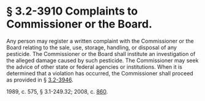 # § 3.2-3910 Complaints to Commissioner or the Board.

<p>Any person may register a written complaint with the Commissioner or the Board relating to the sale, use, storage, handling, or disposal of any pesticide. The Commissioner or the Board shall institute an investigation of the alleged damage caused by such pesticide. The Commissioner may seek the advice of other state or federal agencies or institutions. When it is determined that a violation has occurred, the Commissioner shall proceed as provided in § <a href='http://law.lis.virginia.gov/vacode/3.2-3946/'>3.2-3946</a>.</p><p>1989, c. 575, § 3.1-249.32; 2008, c. <a href='http://lis.virginia.gov/cgi-bin/legp604.exe?081+ful+CHAP0860'>860</a>.</p>